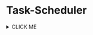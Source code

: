 # Task-Scheduler

<details><summary>CLICK ME</summary>
<p>

#### We can hide anything, even code!

    ```
      print("This project is fully base on tkinter module. So you don't have to worry about any other module :D")
    ```

</p>
</details>
